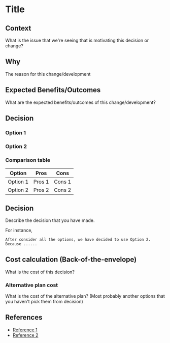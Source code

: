 # Title

## Context

What is the issue that we're seeing that is motivating this decision or change?

## Why

The reason for this change/development

## Expected Benefits/Outcomes

What are the expected benefits/outcomes of this change/development?

## Decision

### Option 1

### Option 2

### Comparison table

| Option | Pros | Cons |
|--------|------|------|
| Option 1 | Pros 1 | Cons 1 |
| Option 2 | Pros 2 | Cons 2 |

## Decision

Describe the decision that you have made.

For instance,

```text
After consider all the options, we have decided to use Option 2. Because ......
```

## Cost calculation (Back-of-the-envelope)

What is the cost of this decision?

### Alternative plan cost

What is the cost of the alternative plan? (Most probably another options that you haven't pick them from decision)

## References

- [Reference 1](<link-to-reference>)
- [Reference 2](<link-to-reference>)
